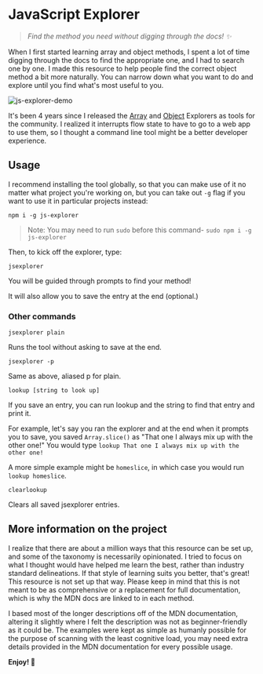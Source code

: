 # JavaScript Explorer

> _Find the method you need without digging through the docs! ✨_

When I first started learning array and object methods, I spent a lot of time digging through the docs to find the appropriate one, and I had to search one by one. I made this resource to help people find the correct object method a bit more naturally. You can narrow down what you want to do and explore until you find what's most useful to you.

![js-explorer-demo](https://user-images.githubusercontent.com/2281088/124371705-9e321780-dc41-11eb-9624-d6e33f00334d.gif)

It's been 4 years since I released the [Array](https://github.com/sdras/array-explorer) and [Object](https://github.com/sdras/object-explorer) Explorers as tools for the community. I realized it interrupts flow state to have to go to a web app to use them, so I thought a command line tool might be a better developer experience.

## Usage

I recommend installing the tool globally, so that you can make use of it no matter what project you're working on, but you can take out `-g` flag if you want to use it in particular projects instead:

```
npm i -g js-explorer
```

> Note: You may need to run `sudo` before this command- `sudo npm i -g js-explorer`

Then, to kick off the explorer, type:

```
jsexplorer
```

You will be guided through prompts to find your method!

It will also allow you to save the entry at the end (optional.)

### Other commands

```
jsexplorer plain
```

Runs the tool without asking to save at the end.

```
jsexplorer -p
```

Same as above, aliased p for plain.

```
lookup [string to look up]
```

If you save an entry, you can run lookup and the string to find that entry and print it.

For example, let's say you ran the explorer and at the end when it prompts you to save, you saved `Array.slice()` as "That one I always mix up with the other one!"
You would type `lookup That one I always mix up with the other one!`

A more simple example might be `homeslice`, in which case you would run `lookup homeslice`.

```
clearlookup
```

Clears all saved jsexplorer entries.

## More information on the project

I realize that there are about a million ways that this resource can be set up, and some of the taxonomy is necessarily opinionated. I tried to focus on what I thought would have helped me learn the best, rather than industry standard delineations. If that style of learning suits you better, that's great! This resource is not set up that way. Please keep in mind that this is not meant to be as comprehensive or a replacement for full documentation, which is why the MDN docs are linked to in each method.

I based most of the longer descriptions off of the MDN documentation, altering it slightly where I felt the description was not as beginner-friendly as it could be. The examples were kept as simple as humanly possible for the purpose of scanning with the least cognitive load, you may need extra details provided in the MDN documentation for every possible usage.

**Enjoy! 🌮**
